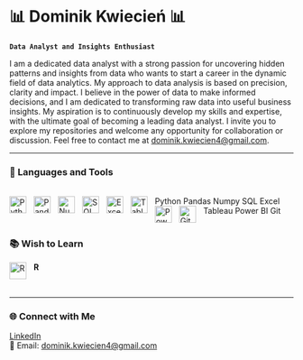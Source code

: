 # 📊 Dominik Kwiecień 📊

**`Data Analyst and Insights Enthusiast`**

I am a dedicated data analyst with a strong passion for uncovering hidden patterns and insights from data who wants to start a career in the dynamic field of data analytics. My approach to data analysis is based on precision, clarity and impact. I believe in the power of data to make informed decisions, and I am dedicated to transforming raw data into useful business insights. My aspiration is to continuously develop my skills and expertise, with the ultimate goal of becoming a leading data analyst. I invite you to explore my repositories and welcome any opportunity for collaboration or discussion. Feel free to contact me at dominik.kwiecien4@gmail.com.

---

### 🧰 Languages and Tools
<br />
<img align="left" alt="Python" width="30px" style="padding-right:10px;" src="https://cdn.jsdelivr.net/gh/devicons/devicon/icons/python/python-plain.svg" /> Python
<img align="left" alt="Pandas" width="30px" style="padding-right:10px;" src="https://cdn.jsdelivr.net/gh/devicons/devicon/icons/pandas/pandas-original.svg" /> Pandas
<img align="left" alt="Numpy" width="30px" style="padding-right:10px;" src="https://cdn.jsdelivr.net/gh/devicons/devicon/icons/numpy/numpy-original.svg" /> Numpy
<img align="left" alt="SQL" width="30px" style="padding-right:10px;" src="https://cdn.jsdelivr.net/gh/devicons/devicon/icons/mysql/mysql-original.svg" /> SQL
<img align="left" alt="Excel" width="30px" style="padding-right:10px;" src="https://cdn.jsdelivr.net/gh/devicons/devicon/icons/microsoftsqlserver/microsoftsqlserver-plain.svg" /> Excel
<img align="left" alt="Tableau" width="30px" style="padding-right:10px;" src="https://img.icons8.com/color/48/000000/tableau-software.png" /> Tableau
<img align="left" alt="Power BI" width="30px" style="padding-right:10px;" src="https://upload.wikimedia.org/wikipedia/commons/c/cf/New_Power_BI_Logo.svg" /> Power BI
<img align="left" alt="Git" width="30px" style="padding-right:10px;" src="https://cdn.jsdelivr.net/gh/devicons/devicon/icons/git/git-original.svg" /> Git

#

### 📚 Wish to Learn

<img align="left" alt="R" width="30px" style="padding-right:10px;" src="https://cdn.jsdelivr.net/gh/devicons/devicon/icons/r/r-original.svg" /> **R**  

<br clear="left"/>

---

### 🌐 Connect with Me

[LinkedIn](https://www.linkedin.com/in/dominik-kwiecien-profile)  
📧 Email: dominik.kwiecien4@gmail.com
